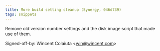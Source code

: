 ```yaml
---
title: More build setting cleanup (Synergy, 046d739)
tags: snippets
---
```


Remove old version number settings and the disk image script that made use of them.

Signed-off-by: Wincent Colaiuta &lt;win@wincent.com&gt;
